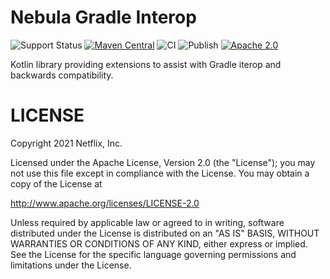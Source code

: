 Nebula Gradle Interop
===========

![Support Status](https://img.shields.io/badge/nebula-internal-lightgray.svg)
[![Maven Central](https://img.shields.io/maven-central/v/com.netflix.nebula/nebula-gradle-interop)](https://maven-badges.herokuapp.com/maven-central/com.netflix.nebula/nebula-gradle-interop)
![CI](https://github.com/nebula-plugins/nebula-gradle-interop/actions/workflows/ci.yml/badge.svg)
![Publish](https://github.com/nebula-plugins/nebula-gradle-interop/actions/workflows/publish.yml/badge.svg)
[![Apache 2.0](https://img.shields.io/github/license/nebula-plugins/nebula-gradle-interop.svg)](http://www.apache.org/licenses/LICENSE-2.0)



Kotlin library providing extensions to assist with Gradle iterop and backwards compatibility.

LICENSE
=======

Copyright 2021 Netflix, Inc.

Licensed under the Apache License, Version 2.0 (the "License");
you may not use this file except in compliance with the License.
You may obtain a copy of the License at

<http://www.apache.org/licenses/LICENSE-2.0>

Unless required by applicable law or agreed to in writing, software
distributed under the License is distributed on an "AS IS" BASIS,
WITHOUT WARRANTIES OR CONDITIONS OF ANY KIND, either express or implied.
See the License for the specific language governing permissions and
limitations under the License.
